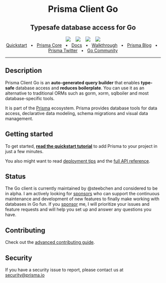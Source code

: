 

<div align="center">
    <h1>Prisma Client Go</h1>
    <h2>Typesafe database access for Go</h2>
    <div>
        <a href="https://github.com/steebchen/prisma-client-go/releases"><img src="https://img.shields.io/github/v/release/steebchen/prisma-client-go?style=for-the-badge" /></a>
        <span>&nbsp;&nbsp;</span>
        <a href="./CONTRIBUTING.md"><img src="https://img.shields.io/badge/PRs-welcome-brightgreen.svg?style=for-the-badge" /></a>
        <span>&nbsp;&nbsp;</span>
        <a href="./LICENSE"><img src="https://img.shields.io/github/license/steebchen/prisma-client-go?style=for-the-badge" /></a>
        <span>&nbsp;&nbsp;</span>
        <a href="https://goprisma.org/docs/community"><img src="https://img.shields.io/static/v1?style=for-the-badge&label=community&message=join here&color=blue" /></a>
    </div>
    <div>
        <a href="https://goprisma.org/docs/getting-started/quickstart">Quickstart</a>
        <span>&nbsp;&nbsp;•&nbsp;&nbsp;</span>
        <a href="https://www.prisma.io/">Prisma Core</a>
        <span>&nbsp;&nbsp;•&nbsp;&nbsp;</span>
        <a href="https://goprisma.org/docs">Docs</a>
        <span>&nbsp;&nbsp;•&nbsp;&nbsp;</span>
        <a href="https://goprisma.org/docs/walkthrough">Walkthrough</a>
        <span>&nbsp;&nbsp;•&nbsp;&nbsp;</span>
        <a href="https://www.prisma.io/blog">Prisma Blog</a>
        <span>&nbsp;&nbsp;•&nbsp;&nbsp;</span>
        <a href="https://twitter.com/prisma">Prisma Twitter</a>
        <span>&nbsp;&nbsp;•&nbsp;&nbsp;</span>
        <a href="https://goprisma.org/docs/community">Go Community</a>
    </div>
</div>

<hr>

## Description

Prisma Client Go is an **auto-generated query builder** that enables **type-safe** database access and **reduces boilerplate**. You can use it as an alternative to traditional ORMs such as gorm, xorm, sqlboiler and most database-specific tools.

It is part of the [Prisma](https://www.prisma.io/) ecosystem. Prisma provides database tools for data access, declarative data modeling, schema migrations and visual data management.

## Getting started

To get started, [**read the quickstart tutorial**](https://goprisma.org/docs/getting-started/quickstart) to add Prisma to your project in just a few minutes.

You also might want to read [deployment tips](https://goprisma.org/docs/reference/deploy) and the [full API reference](https://goprisma.org/docs/reference).

## Status

The Go client is currently maintained by @steebchen and considered to be in alpha. I am actively looking for [sponsors](https://github.com/sponsors/steebchen) who can support the continuous maintenance and development of new features to finally make working with databases in Go fun. If you [sponsor](https://github.com/sponsors/steebchen) me, I will prioritize your issues and feature requests and will help you set up and answer any questions you have.

## Contributing

Check out the [advanced contributing guide](./CONTRIBUTING.md).

## Security

If you have a security issue to report, please contact us at [security@prisma.io](mailto:security@prisma.io?subject=[GitHub]%20Prisma%20Security%20Report%20Go&cc=contact@luca-steeb.com)
